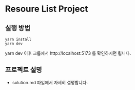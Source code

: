 # Resoure List Project

## 실행 방법

```
yarn install
yarn dev
```

yarn dev 이후 크롬에서 http://localhost:5173 를 확인하시면 됩니다.

## 프로젝트 설명

- solution.md 파일에서 자세히 설명합니다.
